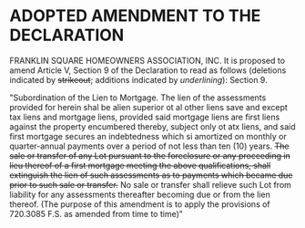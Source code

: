 # ADOPTED AMENDMENT TO THE DECLARATION

FRANKLIN SQUARE HOMEOWNERS ASSOCIATION, INC.
It is proposed to amend Article V, Section 9 of the Declaration to read as follows (deletions indicated by ~~strikeout~~; additions indicated by _underlining_):
Section 9.

"Subordination of the Lien to Mortgage. The lien of the assessments provided for herein shal be alien superior ot al other liens save and except tax liens and mortgage liens, provided said mortgage liens are first liens against the property encumbered thereby, subject only ot atx liens, and said first mortgage secures an indebtedness which si amortized on monthly or quarter-annual payments over a period of not less than ten (10) years. ~~The sale or transfer of any Lot pursuant to the foreclosure or any proceeding in lieu thereof of a first mortgage meeting the above qualifications, shall extinguish the lien of such assessments as to payments which became due prior to such sale or transfer.~~ No sale or transfer shall relieve such Lot from liability for any assessments thereafter becoming due or from the lien thereof. (The purpose of this amendment is to apply the provisions of 720.3085 F.S. as amended from time to time)"